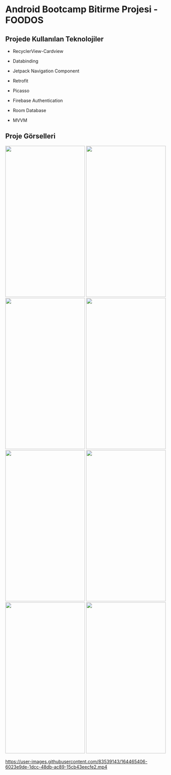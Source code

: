 # Android Bootcamp Bitirme Projesi - FOODOS

## Projede Kullanılan Teknolojiler 

- RecyclerView-Cardview

- Databinding

- Jetpack Navigation Component

- Retrofit

- Picasso

- Firebase Authentication

- Room Database

- MVVM

## Proje Görselleri

<img src="https://user-images.githubusercontent.com/83539143/164469495-cc638e49-941f-4a31-82ba-c90f1bbd118b.PNG" width="250" height="475"> <img src="https://user-images.githubusercontent.com/83539143/164469555-706d3f9f-0bd7-4248-92a6-808811a15b3e.png" width="250" height="475"> <img src="https://user-images.githubusercontent.com/83539143/164469596-419681e1-ecba-4401-a204-31c3b879c176.png" width="250" height="475"> <img src="https://user-images.githubusercontent.com/83539143/164469707-85160860-30d2-441b-917d-9b12e17cd9a6.png" width="250" height="475"> <img src="https://user-images.githubusercontent.com/83539143/164469756-cd7a360e-8fe9-4170-92de-31dc0f5ccbc7.png" width="250" height="475"> <img src="https://user-images.githubusercontent.com/83539143/164469817-e1af286a-1097-4b84-b2a1-38154a13cd22.png" width="250" height="475"> <img src="https://user-images.githubusercontent.com/83539143/164469870-49a80fbc-e17c-4e8e-bc6e-c85d17edcf05.png" width="250" height="475"> <img src="https://user-images.githubusercontent.com/83539143/164469908-7579bdbd-1ea2-41f0-94d9-2398264d8f13.png" width="250" height="475">

https://user-images.githubusercontent.com/83539143/164465406-6023e9de-1dcc-48db-ac89-15cb43eecfe2.mp4

